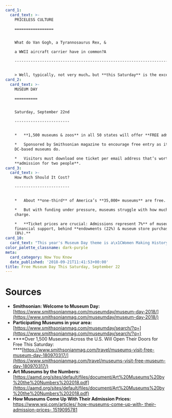 ```yaml
---
card_1:
  card_text: >-
    PRICELESS CULTURE

    =================


    What do Van Gogh, a Tyrannosaurus Rex, &  

    a WWII aircraft carrier have in common?A

    -----------------------------------------------------------------------------------


    > Well, typically, not very much… but **this Saturday** is the exception.
card_2:
  card_text: >-
    MUSEUM DAY

    ==========


    Saturday, September 22nd

    ------------------------


    *   **1,500 museums & zoos** in all 50 states will offer **FREE admission**.

    *   Sponsored by Smithsonian magazine to encourage free entry as its
    DC-based museums do.

    *   Visitors must download one ticket per email address that’s worth free
    **admission for two people**.
card_3:
  card_text: >-
    How Much Should It Cost?

    ------------------------


    *   About **one-third** of America’s **35,000+ museums** are free.

    *   But with funding under pressure, museums struggle with how much to
    charge.

    *   **Ticket prices are crucial: Admissions represent 7%** of museum’s
    financial support, behind **endowments (22%) & museum store purchases
    (8%).**
card_10:
  card_text: "This year's Museum Day theme is a\x1CWomen Making History\" recognizing female trailblazers in arts, sciences, innovation, and culture. Click to find participating museums in your area.\n\n[view sources](https://smarthernews.com/18-09-21-museum-day/)"
color_palette_classname: dark-purple
meta:
  card_category: Now You Know
  date_published: '2018-09-21T11:41:53+00:00'
title: Free Museum Day This Saturday, September 22
---
```

Sources
=======

*   **Smithsonian: Welcome to Museum Day:**  
    [https://www.smithsonianmag.com/museumday/museum-day-2018/](https://www.smithsonianmag.com/museumday/museum-day-2018/)
*   **Participating Museums in your area:**  
    [https://www.smithsonianmag.com/museumday/search/?q=](https://www.smithsonianmag.com/museumday/search/?q=)
*   ****Over 1,500 Museums Across the U.S. Will Open Their Doors for Free This Saturday:  
    ****[https://www.smithsonianmag.com/travel/museums-visit-free-museum-day-180970317/](https://www.smithsonianmag.com/travel/museums-visit-free-museum-day-180970317/)
*   **Art Museums by the Numbers:**  
    [https://aamd.org/sites/default/files/document/Art%20Museums%20by%20the%20Numbers%202018.pdf](https://aamd.org/sites/default/files/document/Art%20Museums%20by%20the%20Numbers%202018.pdf)
*   **How Museums Come Up With Their Admission Prices:**  
    [https://www.wsj.com/articles/ how-museums-come-up-with- their-admission-prices- 1519095781](https://www.wsj.com/articles/how-museums-come-up-with-their-admission-prices-1519095781)